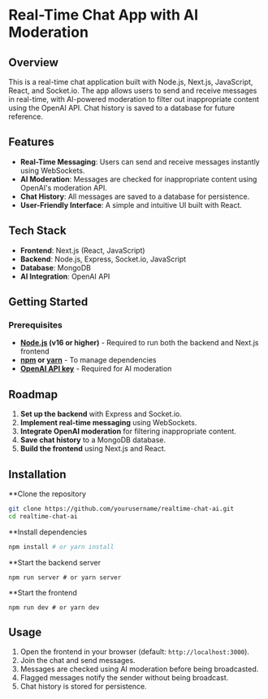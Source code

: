 # Real-Time Chat App with AI Moderation

## Overview
This is a real-time chat application built with Node.js, Next.js, JavaScript, React, and Socket.io. The app allows users to send and receive messages in real-time, with AI-powered moderation to filter out inappropriate content using the OpenAI API. Chat history is saved to a database for future reference.

## Features
- **Real-Time Messaging**: Users can send and receive messages instantly using WebSockets.
- **AI Moderation**: Messages are checked for inappropriate content using OpenAI's moderation API.
- **Chat History**: All messages are saved to a database for persistence.
- **User-Friendly Interface**: A simple and intuitive UI built with React.

## Tech Stack
- **Frontend**: Next.js (React, JavaScript)
- **Backend**: Node.js, Express, Socket.io, JavaScript
- **Database**: MongoDB
- **AI Integration**: OpenAI API

## Getting Started
### Prerequisites
- **[Node.js](https://nodejs.org/) (v16 or higher)** - Required to run both the backend and Next.js frontend
- **[npm](https://www.npmjs.com/) or [yarn](https://yarnpkg.com/)** - To manage dependencies
- **[OpenAI API key](https://openai.com/)** - Required for AI moderation

## Roadmap
1. **Set up the backend** with Express and Socket.io.
2. **Implement real-time messaging** using WebSockets.
3. **Integrate OpenAI moderation** for filtering inappropriate content.
4. **Save chat history** to a MongoDB database.
5. **Build the frontend** using Next.js and React.

## Installation
**Clone the repository
```sh
git clone https://github.com/yourusername/realtime-chat-ai.git
cd realtime-chat-ai
```
**Install dependencies
```sh
npm install # or yarn install
```
**Start the backend server
```
npm run server # or yarn server
```
**Start the frontend
```
npm run dev # or yarn dev
```

## Usage
1. Open the frontend in your browser (default: `http://localhost:3000`).
2. Join the chat and send messages.
3. Messages are checked using AI moderation before being broadcasted.
4. Flagged messages notify the sender without being broadcast.
5. Chat history is stored for persistence.

